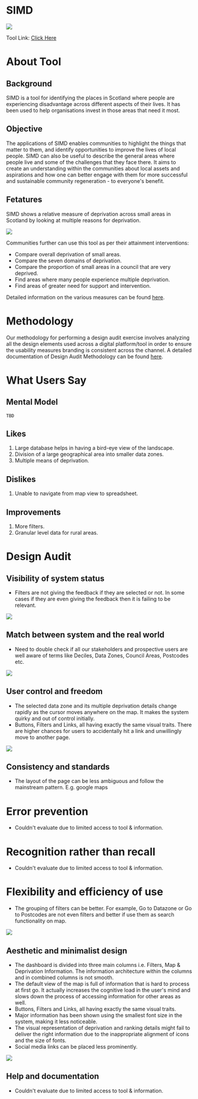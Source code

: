
# SIMD

![](https://lh4.googleusercontent.com/1WWgUrGvOZLZjUQgsM9KxyX_ViwJTMMXHgZ4IA2H-_Tfq8eLx2sZqveQU3QXwQo3Slc1w8U-MwYoZlG9LDxXlU7W_TFQIpkb8u5vEmv67viE-jfCwgS8OOzIP0Ba1JxUhdY6HzI3)

Tool Link: [Click Here](https://simd.scot/#/simd2020/BTTTFTT/9/-4.0000/55.9000/)

# About Tool

## Background

SIMD is a tool for identifying the places in Scotland where people are experiencing disadvantage across different aspects of their lives. It has been used to help organisations invest in those areas that need it most.

## Objective

The applications of SIMD enables communities to highlight the things that matter to them, and identify opportunities to improve the lives of local people. SIMD can also be useful to describe the general areas where people live and some of the challenges that they face there. It aims to create an understanding within the communities about local assets and aspirations and how one can better engage with them for more successful and sustainable community regeneration - to everyone's benefit.

## Fetatures

SIMD shows a relative measure of deprivation across small areas in Scotland by looking at multiple reasons for deprivation.

![](https://lh3.googleusercontent.com/qPQE9GQS0iszB0Nf5UDPNcjk_mHVgdd2qE36kcjXLT0tgFxR4tK0usYWLiroWpgrRVynY_PgBAZ4PQ1_iLxB4VXcz19EcQrZlQ_2bal727XOzuB7uc4wC1LlstlYvsio3w9sWcsk)

Communities further can use this tool as per their attainment interventions:
-   Compare overall deprivation of small areas.
-   Compare the seven domains of deprivation.
-   Compare the proportion of small areas in a council that are very deprived.
-   Find areas where many people experience multiple deprivation.
-   Find areas of greater need for support and intervention.

Detailed information on the various measures can be found [here](https://www.gov.scot/publications/scottish-index-multiple-deprivation-2020/pages/1/).

# Methodology

Our methodology for performing a design audit exercise involves analyzing all the design elements used across a digital platform/tool in order to ensure the usability measures branding is consistent across the channel. A detailed documentation of Design Audit Methodology can be found [here](https://github.com/The-Data-for-Children-Collaborative/noral-design-research/blob/main/design-audit/000-methodology.md).

# What Users Say

## Mental Model

	TBD

## Likes

1.  Large database helps in having a bird-eye view of the landscape.
2.  Division of a large geographical area into smaller data zones.
3.  Multiple means of deprivation.

## Dislikes

1.  Unable to navigate from map view to spreadsheet.

## Improvements

1.  More filters.
2.  Granular level data for rural areas.

# Design Audit

## Visibility of system status

-   Filters are not giving the feedback if they are selected or not. In some cases if they are even giving the feedback then it is failing to be relevant.
    
![](https://lh6.googleusercontent.com/8PhI4AWjRHHJT2nWDdeG49ZMJIDDuWe3LRrmGmVSkJCxw4_bQPfajn-LWkcBB8_sU641hKJNtIiMBH3yv6zbiVSlWWKGxP1UWId2F2C9NpZhriyP-NlzhEVMfJPrKh2xNrP1vZZ5)

## Match between system and the real world

-   Need to double check if all our stakeholders and prospective users are well aware of terms like Deciles, Data Zones, Council Areas, Postcodes etc.

![](https://lh5.googleusercontent.com/RdK-blOIiyW_lNvydYA45dxwwc740rJ3PRPKk_DTT41XctUFUq4kLW8NL4sEby6DjMsvQGGt7Lf3vMiBzQF1Oj5fzN5Cti7wrxyr1yUGZnsAdHIG2gEqJuSoaONQg88UQ1fKCM7V)

## User control and freedom

-   The selected data zone and its multiple deprivation details change rapidly as the cursor moves anywhere on the map. It makes the system quirky and out of control initially.
-   Buttons, Filters and Links, all having exactly the same visual traits. There are higher chances for users to accidentally hit a link and unwillingly move to another page.

![](https://lh3.googleusercontent.com/AqQf7wgAZlafFagqybjs2Cd5aT9jlQgERkQuTcXfWxYMVZmrVhGKrxZ1lMBf5VtN6HyGDcDNLQ-4iluJVDYLKx2cNxe-aiZStcmA1kuqtF8X0qAeKmWlN2tb--utBjrg9sKqUW59)

## Consistency and standards

-   The layout of the page can be less ambiguous and follow the mainstream pattern. E.g. google maps
 
# Error prevention

-   Couldn't evaluate due to limited access to tool & information.

# Recognition rather than recall

-   Couldn't evaluate due to limited access to tool & information.
   
# Flexibility and efficiency of use

-   The grouping of filters can be better. For example, Go to Datazone or Go to Postcodes are not even filters and better if use them as search functionality on map.

![](https://lh3.googleusercontent.com/JUlXc41maKNVaBOOpAreCR6-89ZJVFDg630vq_pwKy4HAsLiVzcPirS6m5r7ypLv0zVi21ei6kjAKeqxSo8bK0snrrUQQ1x9ZjhojYm3_j9YHf8mQJ03FQNg8RGFGFfyd-2NHRIA)

## Aesthetic and minimalist design

-   The dashboard is divided into three main columns i.e. Filters, Map & Deprivation Information. The information architecture within the columns and in combined columns is not smooth.
-   The default view of the map is full of information that is hard to process at first go. It actually increases the cognitive load in the user's mind and slows down the process of accessing information for other areas as well.
-   Buttons, Filters and Links, all having exactly the same visual traits.
-   Major information has been shown using the smallest font size in the system, making it less noticeable.
-   The visual representation of deprivation and ranking details might fail to deliver the right information due to the inappropriate alignment of icons and the size of fonts.
-   Social media links can be placed less prominently.
    
![](https://lh3.googleusercontent.com/miWiM_x5s6AhBP5swU6dBK1j5U80og-5ZO6pWkCWGCVlrHRdoIlxvSnu6-89N2Eyx30_Hr9AYpX6p6FVHttZ_aPbZW86Y2xC__GIPRgNPRxgbsLs8XjYxgKa2M3IrG-mK1m4oCLI)

## Help and documentation

-   Couldn't evaluate due to limited access to tool & information.
